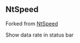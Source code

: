 ## NtSpeed

Forked from [NtSpeed](https://github.com/julioverne/NtSpeed)

Show data rate in status bar 
